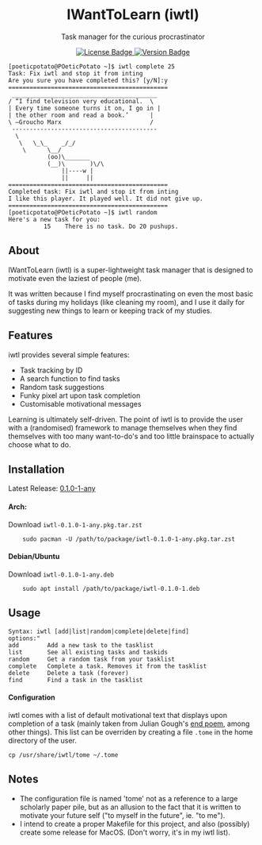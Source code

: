 <h1 align="center"> IWantToLearn (iwtl) </h1>
<p align="center">
Task manager for the curious procrastinator
</p>
<p align="center">
<a href="https://github.com/POeticPotatoes/blob/master/LICENSE">
    <img src="https://img.shields.io/github/license/POeticPotatoes/iwtl.svg?color=green" alt="License Badge">
<a href="https://github.com/POeticPotatoes/iwtl/releases">
    <img src="https://img.shields.io/github/commits-since/POeticPotatoes/iwtl/latest.svg?color=green" alt="Version Badge">
</a>
</p>

    [poeticpotato@POeticPotato ~]$ iwtl complete 25
    Task: Fix iwtl and stop it from inting
    Are you sure you have completed this? [y/N]:y
    =============================================
     _________________________________________ 
    / “I find television very educational.  \
    | Every time someone turns it on, I go in |
    | the other room and read a book.’      |
    \ ―Groucho Marx                         /
     ----------------------------------------- 
      \
       \   \_\_    _/_/
        \      \__/
               (oo)\_______
               (__)\       )\/\
                   ||----w |
                   ||     ||
    =============================================
    Completed task: Fix iwtl and stop it from inting
    I like this player. It played well. It did not give up.
    =============================================
    [poeticpotato@POeticPotato ~]$ iwtl random
    Here's a new task for you:
              15	There is no task. Do 20 pushups.

## About
IWantToLearn (iwtl) is a super-lightweight task manager that is designed to motivate even the laziest of people (me).

It was written because I find myself procrastinating on even the most basic of tasks during my holidays (like cleaning my room), and I use it daily for suggesting new things to learn or keeping track of my studies.

## Features
iwtl provides several simple features:
- Task tracking by ID
- A search function to find tasks
- Random task suggestions
- Funky pixel art upon task completion
- Customisable motivational messages

Learning is ultimately self-driven. The point of iwtl is to provide the user with a (randomised) framework to manage themselves when they find themselves with too many want-to-do's and too little brainspace to actually choose what to do.

## Installation
Latest Release: <a href="https://github.com/POeticPotatoes/iwtl/releases/tag/0.1.0-1-any">0.1.0-1-any</a>

#### Arch:
Download `iwtl-0.1.0-1-any.pkg.tar.zst`

        sudo pacman -U /path/to/package/iwtl-0.1.0-1-any.pkg.tar.zst
#### Debian/Ubuntu
Download `iwtl-0.1.0-1-any.deb`

        sudo apt install /path/to/package/iwtl-0.1.0-1.deb

## Usage

    Syntax: iwtl [add|list|random|complete|delete|find]
    options:"
    add        Add a new task to the tasklist
    list       See all existing tasks and taskids
    random     Get a random task from your tasklist
    complete   Complete a task. Removes it from the tasklist
    delete     Delete a task (forever)
    find       Find a task in the tasklist

#### Configuration
iwtl comes with a list of default motivational text that displays upon completion of a task (mainly taken from Julian Gough's <a href="https://minecraft.fandom.com/wiki/End_Poem">end poem</a>, among other things). This list can be overriden by creating a file `.tome` in the home directory of the user.

    cp /usr/share/iwtl/tome ~/.tome

## Notes
* The configuration file is named 'tome' not as a reference to a large scholarly paper pile, but as an allusion to the fact that it is written to motivate your future self ("to myself in the future", ie. "to me").
* I intend to create a proper Makefile for this project, and also (possibly) create some release for MacOS. (Don't worry, it's in my iwtl list).

